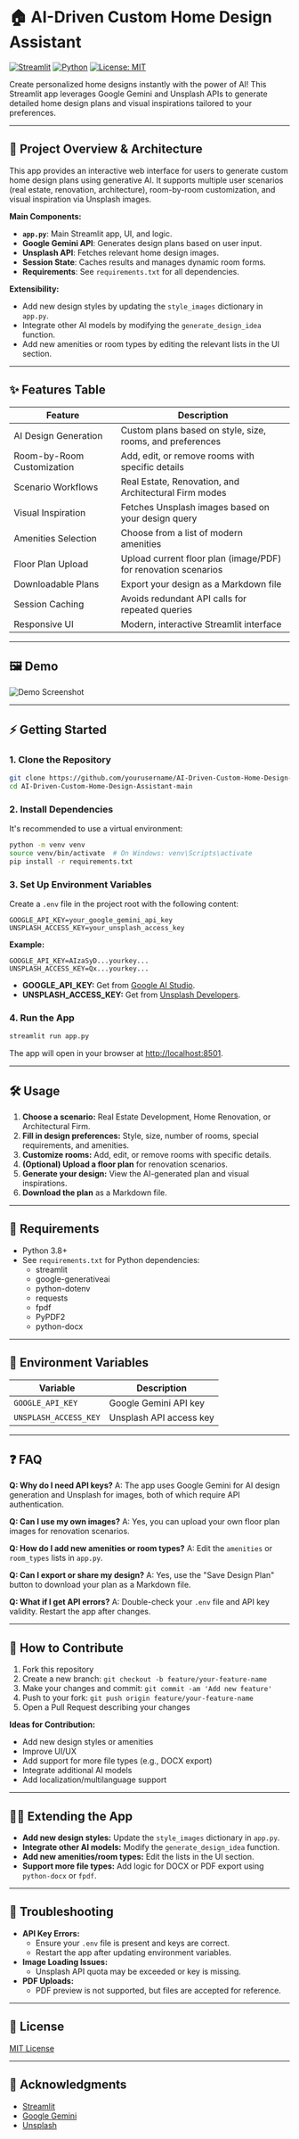 # 🏠 AI-Driven Custom Home Design Assistant

[![Streamlit](https://img.shields.io/badge/Built%20with-Streamlit-orange?logo=streamlit)](https://streamlit.io/) [![Python](https://img.shields.io/badge/Python-3.8%2B-blue?logo=python)](https://www.python.org/) [![License: MIT](https://img.shields.io/badge/License-MIT-yellow.svg)](LICENSE)

Create personalized home designs instantly with the power of AI! This Streamlit app leverages Google Gemini and Unsplash APIs to generate detailed home design plans and visual inspirations tailored to your preferences.

---

## 🚀 Project Overview & Architecture

This app provides an interactive web interface for users to generate custom home design plans using generative AI. It supports multiple user scenarios (real estate, renovation, architecture), room-by-room customization, and visual inspiration via Unsplash images.

**Main Components:**
- **`app.py`**: Main Streamlit app, UI, and logic.
- **Google Gemini API**: Generates design plans based on user input.
- **Unsplash API**: Fetches relevant home design images.
- **Session State**: Caches results and manages dynamic room forms.
- **Requirements**: See `requirements.txt` for all dependencies.

**Extensibility:**
- Add new design styles by updating the `style_images` dictionary in `app.py`.
- Integrate other AI models by modifying the `generate_design_idea` function.
- Add new amenities or room types by editing the relevant lists in the UI section.

---

## ✨ Features Table

| Feature                        | Description                                                      |
|-------------------------------|------------------------------------------------------------------|
| AI Design Generation           | Custom plans based on style, size, rooms, and preferences         |
| Room-by-Room Customization     | Add, edit, or remove rooms with specific details                  |
| Scenario Workflows             | Real Estate, Renovation, and Architectural Firm modes             |
| Visual Inspiration             | Fetches Unsplash images based on your design query                |
| Amenities Selection            | Choose from a list of modern amenities                            |
| Floor Plan Upload              | Upload current floor plan (image/PDF) for renovation scenarios    |
| Downloadable Plans             | Export your design as a Markdown file                             |
| Session Caching                | Avoids redundant API calls for repeated queries                   |
| Responsive UI                  | Modern, interactive Streamlit interface                           |

---

## 🖼️ Demo

![Demo Screenshot](https://images.unsplash.com/photo-1506744038136-46273834b3fb?auto=format&fit=crop&w=800&q=80)

---

## ⚡ Getting Started

### 1. Clone the Repository

```bash
git clone https://github.com/yourusername/AI-Driven-Custom-Home-Design-Assistant.git
cd AI-Driven-Custom-Home-Design-Assistant-main
```

### 2. Install Dependencies

It's recommended to use a virtual environment:

```bash
python -m venv venv
source venv/bin/activate  # On Windows: venv\Scripts\activate
pip install -r requirements.txt
```

### 3. Set Up Environment Variables

Create a `.env` file in the project root with the following content:

```env
GOOGLE_API_KEY=your_google_gemini_api_key
UNSPLASH_ACCESS_KEY=your_unsplash_access_key
```

**Example:**
```env
GOOGLE_API_KEY=AIzaSyD...yourkey...
UNSPLASH_ACCESS_KEY=Qx...yourkey...
```

- **GOOGLE_API_KEY:** Get from [Google AI Studio](https://aistudio.google.com/app/apikey).
- **UNSPLASH_ACCESS_KEY:** Get from [Unsplash Developers](https://unsplash.com/developers).

### 4. Run the App

```bash
streamlit run app.py
```

The app will open in your browser at [http://localhost:8501](http://localhost:8501).

---

## 🛠️ Usage

1. **Choose a scenario:** Real Estate Development, Home Renovation, or Architectural Firm.
2. **Fill in design preferences:** Style, size, number of rooms, special requirements, and amenities.
3. **Customize rooms:** Add, edit, or remove rooms with specific details.
4. **(Optional) Upload a floor plan** for renovation scenarios.
5. **Generate your design:** View the AI-generated plan and visual inspirations.
6. **Download the plan** as a Markdown file.

---

## 🧩 Requirements

- Python 3.8+
- See `requirements.txt` for Python dependencies:
  - streamlit
  - google-generativeai
  - python-dotenv
  - requests
  - fpdf
  - PyPDF2
  - python-docx

---

## 🔑 Environment Variables

| Variable              | Description                                 |
|----------------------|---------------------------------------------|
| `GOOGLE_API_KEY`     | Google Gemini API key                       |
| `UNSPLASH_ACCESS_KEY`| Unsplash API access key                     |

---

## ❓ FAQ

**Q: Why do I need API keys?**
A: The app uses Google Gemini for AI design generation and Unsplash for images, both of which require API authentication.

**Q: Can I use my own images?**
A: Yes, you can upload your own floor plan images for renovation scenarios.

**Q: How do I add new amenities or room types?**
A: Edit the `amenities` or `room_types` lists in `app.py`.

**Q: Can I export or share my design?**
A: Yes, use the "Save Design Plan" button to download your plan as a Markdown file.

**Q: What if I get API errors?**
A: Double-check your `.env` file and API key validity. Restart the app after changes.

---

## 🤝 How to Contribute

1. Fork this repository
2. Create a new branch: `git checkout -b feature/your-feature-name`
3. Make your changes and commit: `git commit -am 'Add new feature'`
4. Push to your fork: `git push origin feature/your-feature-name`
5. Open a Pull Request describing your changes

**Ideas for Contribution:**
- Add new design styles or amenities
- Improve UI/UX
- Add support for more file types (e.g., DOCX export)
- Integrate additional AI models
- Add localization/multilanguage support

---

## 🧑‍💻 Extending the App

- **Add new design styles:** Update the `style_images` dictionary in `app.py`.
- **Integrate other AI models:** Modify the `generate_design_idea` function.
- **Add new amenities/room types:** Edit the lists in the UI section.
- **Support more file types:** Add logic for DOCX or PDF export using `python-docx` or `fpdf`.

---

## 🐞 Troubleshooting

- **API Key Errors:**
  - Ensure your `.env` file is present and keys are correct.
  - Restart the app after updating environment variables.
- **Image Loading Issues:**
  - Unsplash API quota may be exceeded or key is missing.
- **PDF Uploads:**
  - PDF preview is not supported, but files are accepted for reference.

---

## 📄 License

[MIT License](LICENSE)

---

## 🙏 Acknowledgments

- [Streamlit](https://streamlit.io/)
- [Google Gemini](https://aistudio.google.com/)
- [Unsplash](https://unsplash.com/) 